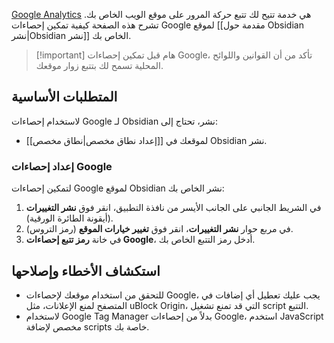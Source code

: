 [Google Analytics](https://analytics.google.com/) هي خدمة تتيح لك تتبع حركة المرور على موقع الويب الخاص بك. تشرح هذه الصفحة كيفية تمكين إحصاءات Google لموقع [[مقدمة حول Obsidian نشر|Obsidian نشر]] الخاص بك.

> [!important] هام
> قبل تمكين إحصاءات Google، تأكد من أن القوانين واللوائح المحلية تسمح لك بتتبع زوار موقعك.

## المتطلبات الأساسية

لاستخدام إحصاءات Google لـ Obsidian نشر، تحتاج إلى:

- [[إعداد نطاق مخصص|نطاق مخصص]] لموقعك في Obsidian نشر.

### إعداد إحصاءات Google

لتمكين إحصاءات Google لموقع Obsidian نشر الخاص بك:

1. في الشريط الجانبي على الجانب الأيسر من نافذة التطبيق، انقر فوق **نشر التغييرات** (أيقونة الطائرة الورقية).
2. في مربع حوار **نشر التغييرات**، انقر فوق **تغيير خيارات الموقع** (رمز التروس).
3. في خانة **رمز تتبع إحصاءات Google**، أدخل رمز التتبع الخاص بك.

## استكشاف الأخطاء وإصلاحها

- للتحقق من استخدام موقعك لإحصاءات Google، يجب عليك تعطيل أي إضافات في المتصفح لمنع الإعلانات، مثل uBlock Origin، التي قد تمنع تشغيل script التتبع.
- لاستخدام Google Tag Manager بدلاً من إحصاءات Google، استخدم JavaScript مخصص لإضافة scripts خاصة بك.
